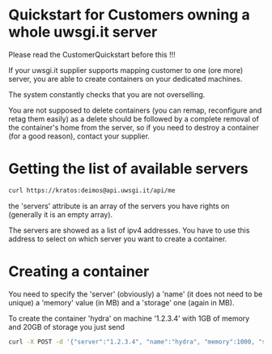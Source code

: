 Quickstart for Customers owning a whole uwsgi.it server
=======================================================

Please read the CustomerQuickstart before this !!!

If your uwsgi.it supplier supports mapping customer to one (ore more) server, you are able to create containers on your dedicated machines.

The system constantly checks that you are not overselling.

You are not supposed to delete containers (you can remap, reconfigure and retag them easily) as a delete should be followed by a complete removal of the container's home from the server, so if you need to destroy a container (for a good reason), contact your supplier.


Getting the list of available servers
=====================================

```sh
curl https://kratos:deimos@api.uwsgi.it/api/me
```

the 'servers' attribute is an array of the servers you have rights on (generally it is an empty array).

The servers are showed as a list of ipv4 addresses. You have to use this address to select on which server you want to create a container.


Creating a container
====================

You need to specify the 'server' (obviously) a 'name' (it does not need to be unique) a 'memory' value (in MB) and a 'storage' one (again in MB).

To create the container 'hydra' on machine '1.2.3.4' with 1GB of memory and 20GB of storage you just send

```sh
curl -X POST -d '{"server":"1.2.3.4", "name":"hydra", "memory":1000, "storage":20000}' https://kratos:deimos@api.uwsgi.it/api/containers
```
